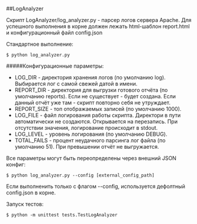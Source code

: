 ##LogAnalyzer

Скрипт LogAnalyzer/log_analyzer.py - парсер логов сервера Apache. 
Для успешного выполнения в корне должен лежать html-шаблон report.html и конфигурационный файл config.json

Стандартное выполнение:

    $ python log_analyzer.py

#####Конфигурационные параметры:

* LOG_DIR - директория хранения логов (по умолчанию log). Выбирается лог с самой свежей датой в имени.
* REPORT_DIR - директория для выгрузки готового отчёта (по умолчанию reports). Если не существует - будет создана. Если данный отчёт уже там - скрипт повторно себя не утруждает.
* REPORT_SIZE - топ отображаемых записей (по умолчанию 1000).
* LOG_FILE - файл логирования работы скрипта. Директори в пути автоматически не создаются. Открывается на  перезапись. При отсутствии значения, логирование происходит в stdout. 
* LOG_LEVEL - уровень логирования (по умолчанию DEBUG).
* TOTAL_FAILS - процент неудачного парсинга лог файла (по умолчанию 51). При превышении отчёт не выгружается. 

Все параметры могут быть переопределены через внешний JSON конфиг:

    $ python log_analyzer.py --config [external_config_path]

Если выполненить только с флагом --config, используется дефолтный config.json в корне.

Запуск тестов:

    $ python -m unittest tests.TestLogAnalyzer
	
